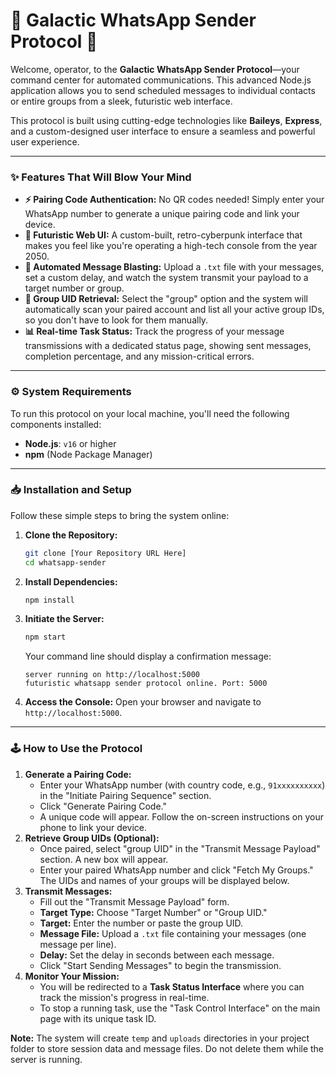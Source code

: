 # 🚀 Galactic WhatsApp Sender Protocol 🚀

Welcome, operator, to the **Galactic WhatsApp Sender Protocol**—your command center for automated communications. This advanced Node.js application allows you to send scheduled messages to individual contacts or entire groups from a sleek, futuristic web interface.

This protocol is built using cutting-edge technologies like **Baileys**, **Express**, and a custom-designed user interface to ensure a seamless and powerful user experience.

---

### ✨ Features That Will Blow Your Mind

* **⚡️ Pairing Code Authentication:** No QR codes needed! Simply enter your WhatsApp number to generate a unique pairing code and link your device.
* **🌌 Futuristic Web UI:** A custom-built, retro-cyberpunk interface that makes you feel like you're operating a high-tech console from the year 2050.
* **🤖 Automated Message Blasting:** Upload a `.txt` file with your messages, set a custom delay, and watch the system transmit your payload to a target number or group.
* **🔭 Group UID Retrieval:** Select the "group" option and the system will automatically scan your paired account and list all your active group IDs, so you don't have to look for them manually.
* **📊 Real-time Task Status:** Track the progress of your message transmissions with a dedicated status page, showing sent messages, completion percentage, and any mission-critical errors.

---

### ⚙️ System Requirements

To run this protocol on your local machine, you'll need the following components installed:

* **Node.js**: `v16` or higher
* **npm** (Node Package Manager)

---

### 📥 Installation and Setup

Follow these simple steps to bring the system online:

1.  **Clone the Repository:**
    ```bash
    git clone [Your Repository URL Here]
    cd whatsapp-sender
    ```
2.  **Install Dependencies:**
    ```bash
    npm install
    ```
3.  **Initiate the Server:**
    ```bash
    npm start
    ```
    Your command line should display a confirmation message:
    ```
    server running on http://localhost:5000
    futuristic whatsapp sender protocol online. Port: 5000
    ```
4.  **Access the Console:**
    Open your browser and navigate to `http://localhost:5000`.

---

### 🕹️ How to Use the Protocol

1.  **Generate a Pairing Code:**
    * Enter your WhatsApp number (with country code, e.g., `91xxxxxxxxxx`) in the "Initiate Pairing Sequence" section.
    * Click "Generate Pairing Code."
    * A unique code will appear. Follow the on-screen instructions on your phone to link your device.
2.  **Retrieve Group UIDs (Optional):**
    * Once paired, select "group UID" in the "Transmit Message Payload" section. A new box will appear.
    * Enter your paired WhatsApp number and click "Fetch My Groups." The UIDs and names of your groups will be displayed below.
3.  **Transmit Messages:**
    * Fill out the "Transmit Message Payload" form.
    * **Target Type:** Choose "Target Number" or "Group UID."
    * **Target:** Enter the number or paste the group UID.
    * **Message File:** Upload a `.txt` file containing your messages (one message per line).
    * **Delay:** Set the delay in seconds between each message.
    * Click "Start Sending Messages" to begin the transmission.
4.  **Monitor Your Mission:**
    * You will be redirected to a **Task Status Interface** where you can track the mission's progress in real-time.
    * To stop a running task, use the "Task Control Interface" on the main page with its unique task ID.

**Note:** The system will create `temp` and `uploads` directories in your project folder to store session data and message files. Do not delete them while the server is running.
